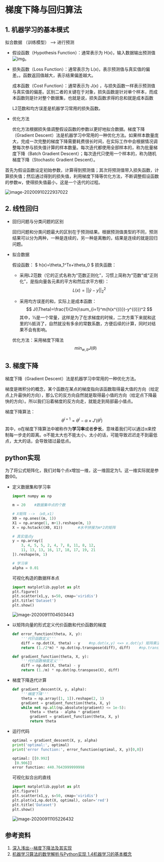# 梯度下降与回归算法

## 1. 机器学习的基本模式

拟合数据 （训练模型） --> 进行预测

- 假设函数（Hypothesis Function）：通常表示为 H(x)，输入数据输出预测值![img](file:///C:/Users/hp/AppData/Local/Temp/msohtmlclip1/01/clip_image002.png)。

- 损失函数（Loss Function）：通常表示为 L(x)，表示预测值与真实值的偏差。。函数返回值越大，表示结果偏差越大。

  成本函数（Cost Function）：通常表示为 J(x) ，与损失函数一样表示预测值与真实值的偏差。区别二者的关键在于对象，损失函数是针对单个样本，而成本函数则是针对整个数据集，也就是说，损失函数求得的总和就是成本函数
  
  L2范数和均方误差是机器学习常用的损失函数。
  
- 优化方法

  优化方法根据损失值调整假设函数的参数以更好地拟合数据。梯度下降（Gradient Descent）法是机器学习中常用的一种优化方法。如果样本数量庞大，完成一次完整的梯度下降需要耗费很长时间，在实际工作中会根据情况调整每次参与损失值计算的样本数量。每次迭代都使用全部样本的，称为批量梯度下降（Batch Gradient Descent）；每次迭代只使用一个样本的，称为随机梯度下降（Stochastic Gradient Descent）。

首先为假设函数设定初始参数，计算得到预测值；其次将预测值带入损失函数，计算损失值；然后通过得到的损失值，利用梯度下降等优化方法，不断调整假设函数的参数w，使得损失值最小，这是一个迭代的过程。

![image-20200910222937022](C:\Users\hp\AppData\Roaming\Typora\typora-user-images\image-20200910222937022.png)

  


## 2. 线性回归

- 回归问题与分类问题的区别

  回归问题和分类问题最大的区别在于预测结果。根据预测值类型的不同，预测结果可以分为两种，一种是连续的，另一种是离散的，结果是连续的就是回归问题。

- 拟合数据

  假设函数：
  $
  h(x)=\theta_1^Tx+\theta_0
  $
  损失函数：

  - 采用L2范数（它的正式名称为“范数正则化”，习惯上简称为“范数”或“正则化”，是指向量各元素的平方和然后求平方根）：
    $$
    L(x)=||\hat{y}-y||_2^2
    $$

  - 采用均方误差的和，实际上是成本函数：
    $$
    J(\Theta)=\frac{1}{2m}\sum_{i=1}^m(h(x^{(i)})-y^{(i)})^2
    $$
    其中，½是一个常量，这样是为了在求梯度的时候，二次方乘下来就和这里的½抵消了，自然就没有多余的常数系数，方便后续的计算，同时对结果不会有影响。

  优化方法：采用梯度下降法
  $$
  min_{w,b}J(\theta)
  $$
  

## 3. 梯度下降

梯度下降（Gradient Descent）法是机器学习中常用的一种优化方法。

梯度是微积分的概念，某个函数在某点的梯度指向该函数取得最大值的方向（给定点上升最快的方向），那么它的反方向自然就是取得最小值的方向（给定点下降最快的方向）。所以我们沿着梯度的反方向走，就能走到局部最小值点。

梯度下降算法：
$$
\theta^{i+1}=\theta^i-\alpha\times J{'}(\theta^i)
$$
其中，α在梯度下降算法中被称作为**学习率**或者**步长**，意味着我们可以通过α来控制每一步走的距离。α不能太大也不能太小，太小的话，可能导致迟迟走不到最低点，太大的话，会导致错过最低点。

## python实现

为了将公式矩阵化，我们对每个点x增加一维，这一维固定为1。这一维实际就是参数Θ0。

- 定义数据集和学习率

  ```python
  import numpy as np
  
  m = 20	#数据集中点的个数
  
  # X矩阵 --> （x0,x1）
  X0 = np.ones((m, 1))
  X1 = np.arange(1, m+1).reshape(m, 1)
  X = np.hstack((X0, X1))		#水平拼接为m*2的矩阵
  
  # 真实值点y
  y = np.array([
      3, 4, 5, 5, 2, 4, 7, 8, 11, 8, 12,
      11, 13, 13, 16, 17, 18, 17, 19, 21
  ]).reshape(m, 1)
  
  # 学习率
  alpha = 0.01
  ```

  可视化构造的数据样本点

  ```python
  import matplotlib.pyplot as plt
  plt.figure()
  plt.scatter(x1,y, s=50, cmap='viridis')
  plt.title('Dataset')
  plt.show()
  ```

  ![image-20200911104503443](C:\Users\hp\AppData\Roaming\Typora\typora-user-images\image-20200911104503443.png)

- 以矩阵向量的形式定义代价函数和代价函数的梯度

  ```python
  def error_function(theta, X, y):
      '''代价函数定义'''
      diff = np.dot(X, theta) - y    #np.dot(x,y) <=> x.dot(y) 矩阵乘法
      return (1./2*m) * np.dot(np.transpose(diff), diff)    #np.transpose()矩阵转置
  
  def gradient_function(theta, X, y):
      '''代价函数梯度定义'''
      diff = np.dot(X, theta) - y
      return (1./m) * np.dot(np.transpose(X), diff)
  ```

- 梯度下降迭代计算

  ```python
  def gradient_descent(X, y, alpha):
      '''梯度下降'''
      theta = np.array([1, 1]).reshape(2, 1)
      gradient = gradient_function(theta, X, y)
      while not np.all(np.absolute(gradient) <= 1e-5):
          theta = theta - alpha * gradient
          gradient = gradient_function(theta, X, y)
          return theta
  ```

- 运行代码

  ```python
  optimal = gradient_descent(X, y, alpha)
  print('optimal:', optimal)
  print('error function:', error_function(optimal, X, y)[0,0])
  ```

  ```python
  optimal: [[0.992]
   [0.906]]
  error function: 440.7643999999998
  ```

  可视化拟合出的直线

  ```python
  import matplotlib.pyplot as plt
  plt.figure()
  plt.scatter(x1,y, s=50, cmap='viridis')
  plt.plot(x1,np.dot(X, optimal), color='red')
  plt.title('Dataset')
  plt.show()
  ```

  ![image-20200911105226432](C:\Users\hp\AppData\Roaming\Typora\typora-user-images\image-20200911105226432.png)

## 参考资料

1. [深入浅出--梯度下降法及其实现](https://www.jianshu.com/p/c7e642877b0e)
2. [机器学习算法的数学解析与Python实现 1.4机器学习的基本概念](https://weread.qq.com/web/reader/2c632ef071a486a92c60226kc9f326d018c9f0f895fb5e4)

